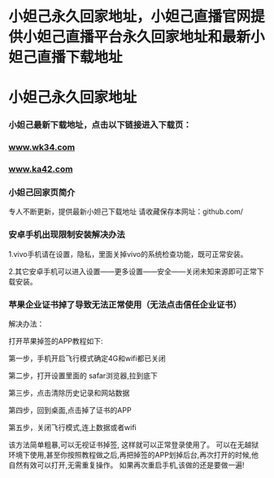 #  小妲己永久回家地址，小妲己直播官网提供小妲己直播平台永久回家地址和最新小妲己直播下载地址

# 小妲己永久回家地址
### 小妲己最新下载地址，点击以下链接进入下载页：
### www.wk34.com
### www.ka42.com
### 小妲己回家页简介
专人不断更新，提供最新小妲己下载地址
请收藏保存本网址：github.com/
### 安卓手机出现限制安装解决办法
1.vivo手机请在设置，隐私，里面关掉vivo的系统检查功能，既可正常安装。

2.其它安卓手机可以进入设置——更多设置——安全——关闭未知来源即可正常下载安装。

### 苹果企业证书掉了导致无法正常使用（无法点击信任企业证书）

解决办法：

打开苹果掉签的APP教程如下:

第一步，手机开启飞行模式确定4G和wifi都已关闭

第二步，打开设置里面的 safar浏览器,拉到底下

第三步，点击清除历史记录和网站数据

第四步，回到桌面,点击掉了证书的APP

第五步，关闭飞行模式,连上数据或者wifi

该方法简单粗暴,可以无视证书掉签, 这样就可以正常登录使用了。 可以在无越狱环境下使用,甚至你按照教程做之后,再把掉签的APP划掉后台,再次打开的时候,他自然有效可以打开,无需重复操作。 如果再次重启手机,该做的还是要做一遍!

